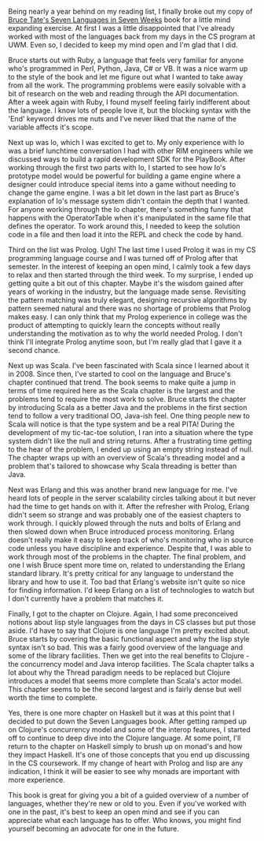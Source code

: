 Being nearly a year behind on my reading list, I finally broke out my copy of
[Bruce Tate's Seven Languages in Seven Weeks][1] book for a little
mind expanding exercise. At first I was a little disappointed that I've already
worked with most of the languages back from my days in the CS program at UWM. Even
so, I decided to keep my mind open and I'm glad that I did.

[1]: http://www.amazon.com/Seven-Languages-Weeks-Programming-Programmers/dp/193435659X/ref=sr_1_1?ie=UTF8&qid=1348097921&sr=8-1&keywords=seven+languages+in+seven+weeks

Bruce starts out with Ruby, a language that feels very familiar for anyone who's
programmed in Perl, Python, Java, C# or VB. It was a nice warm up to the style of
the book and let me figure out what I wanted to take away from all the work. The
programming problems were easily solvable with a bit of research on the web and
reading through the API documentation. After a week again with Ruby, I found myself
feeling fairly indifferent about the language. I know lots of people love it, but
the blocking syntax with the 'End' keyword drives me nuts and I've never liked that
the name of the variable affects it's scope.

Next up was Io, which I was excited to get to. My only experience with Io was a brief
lunchtime conversation I had with other RIM engineers while we discussed ways to build
a rapid development SDK for the PlayBook. After working through the first two parts
with Io, I started to see how Io's prototype model would be powerful for building a game
engine where a designer could introduce special items into a game without needing to
change the game engine. I was a bit let down in the last part as Bruce's explanation of
Io's message system didn't contain the depth that I wanted. For anyone working through
the Io chapter, there's something funny that happens with the OperatorTable when it's
manipulated in the same file that defines the operator. To work around this, I needed to
keep the solution code in a file and then load it into the REPL and check the code by hand.

Third on the list was Prolog. Ugh! The last time I used Prolog it was in my CS programming
language course and I was turned off of Prolog after that semester. In the interest of
keeping an open mind, I calmly took a few days to relax and then started through the third
week. To my surprise, I ended up getting quite a bit out of this chapter. Maybe it's the
wisdom gained after years of working in the industry, but the language made sense. Revisiting
the pattern matching was truly elegant, designing recursive algorithms by pattern seemed
natural and there was no shortage of problems that Prolog makes easy. I can only think that
my Prolog experience in college was the product of attempting to quickly learn the concepts
without really understanding the motivation as to why the world needed Prolog. I don't think
I'll integrate Prolog anytime soon, but I'm really glad that I gave it a second chance.

Next up was Scala. I've been fascinated with Scala since I learned about it in 2008. Since
then, I've started to cool on the language and Bruce's chapter continued that trend. The book
seems to make quite a jump in terms of time required here as the Scala chapter is the largest
and the problems tend to require the most work to solve. Bruce starts the chapter by introducing
Scala as a better Java and the problems in the first section tend to follow a very traditional
OO, Java-ish feel. One thing people new to Scala will notice is that the type system and be a
real PITA! During the development of my tic-tac-toe solution, I ran into a situation where the
type system didn't like the null and string returns. After a frustrating time getting to the hear
of the problem, I ended up using an empty string instead of null. The chapter wraps up with an
overview of Scala's threading model and a problem that's tailored to showcase why Scala threading
is better than Java.

Next was Erlang and this was another brand new language for me. I've heard lots of people in the
server scalability circles talking about it but never had the time to get hands on with it. After
the refresher with Prolog, Erlang didn't seem so strange and was probably one of the easiest
chapters to work through. I quickly plowed through the nuts and bolts of Erlang and then slowed
down when Bruce introduced process monitoring. Erlang doesn't really make it easy to keep track
of who's monitoring who in source code unless you have discipline and experience. Despite that,
I was able to work through most of the problems in the chapter. The final problem, and one I wish
Bruce spent more time on, related to understanding the Erlang standard library. It's pretty
critical for any language to understand the library and how to use it. Too bad that Erlang's
website isn't quite so nice for finding information. I'd keep Erlang on a list of technologies
to watch but I don't currently have a problem that matches it.

Finally, I got to the chapter on Clojure. Again, I had some preconceived notions about lisp style
languages from the days in CS classes but put those aside. I'd have to say that Clojure is one
language I'm pretty excited about. Bruce starts by covering the basic functional aspect and why
the lisp style syntax isn't so bad. This was a fairly good overview of the language and some of
the library facilities. Then we get into the real benefits to Clojure - the concurrency model and
Java interop facilities. The Scala chapter talks a lot about why the Thread paradigm needs to be
replaced but Clojure introduces a model that seems more complete than Scala's actor model. This
chapter seems to be the second largest and is fairly dense but well worth the time to complete.

Yes, there is one more chapter on Haskell but it was at this point that I decided to put down the
Seven Languages book. After getting ramped up on Clojure's concurrency model and some of the
interop features, I started off to continue to deep dive into the Clojure language. At some point,
I'll return to the chapter on Haskell simply to brush up on monad's and how they impact Haskell.
It's one of those concepts that you end up discussing in the CS coursework. If my change of heart
with Prolog and lisp are any indication, I think it will be easier to see why monads are important
with more experience.

This book is great for giving you a bit of a guided overview of a number of languages, whether
they're new or old to you. Even if you've worked with one in the past, it's best to keep an open
mind and see if you can appreciate what each language has to offer. Who knows, you might find
yourself becoming an advocate for one in the future.
